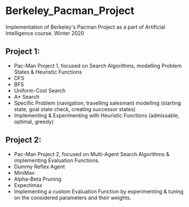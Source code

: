 # Berkeley_Pacman_Project
Implementation of Berkeley's Pacman Project as a part of Artificial Intelligence course.
Winter 2020
## Project 1:
- Pac-Man Project 1, focused on Search Algorithms, modelling Problem States & Heuristic Functions
- DFS
- BFS
- Uniform-Cost Search
- A* Search
- Specific Problem (navigation, travelling salesman) modelling (starting state, goal state check, creating successor states)
- Implementing & Experimenting with Heuristic Functions (admissable, optimal, greedy)

## Project 2:
- Pac-Man Project 2, focused on Multi-Agent Search Algorithms & implementing Evaluation Functions.
- Dummy Reflex Agent
- MiniMax
- Alpha-Beta Pruning
- Expectimax
- Implementing a custom Evaluation Function by experimenting & tuning on the considered parameters and their weights.
